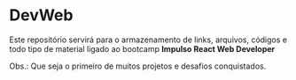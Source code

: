 # DevWeb
Este repositório servirá para o armazenamento de links, arquivos, códigos e todo tipo de material ligado ao bootcamp **Impulso React Web Developer**



Obs.: Que seja o primeiro de muitos projetos e desafios conquistados.

